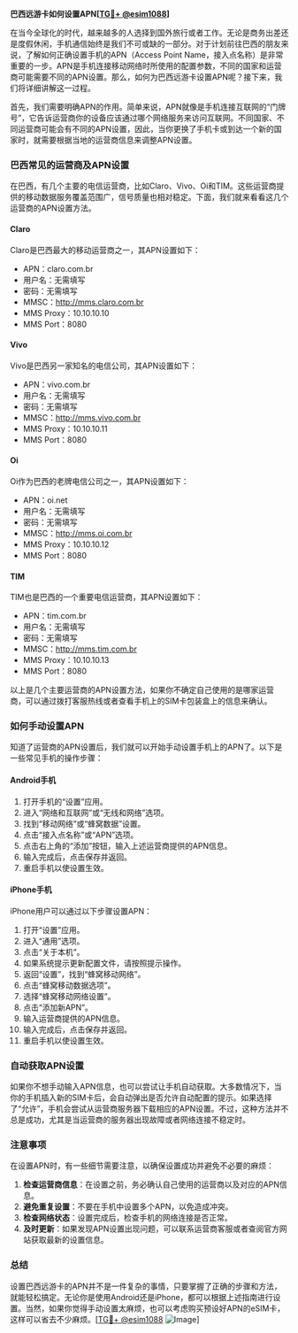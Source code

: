**巴西远游卡如何设置APN[[TG💪+ @esim1088](https://t.me/s/esim1088)]**

在当今全球化的时代，越来越多的人选择到国外旅行或者工作。无论是商务出差还是度假休闲，手机通信始终是我们不可或缺的一部分。对于计划前往巴西的朋友来说，了解如何正确设置手机的APN（Access Point Name，接入点名称）是非常重要的一步。APN是手机连接移动网络时所使用的配置参数，不同的国家和运营商可能需要不同的APN设置。那么，如何为巴西远游卡设置APN呢？接下来，我们将详细讲解这一过程。

首先，我们需要明确APN的作用。简单来说，APN就像是手机连接互联网的“门牌号”，它告诉运营商你的设备应该通过哪个网络服务来访问互联网。不同国家、不同运营商可能会有不同的APN设置，因此，当你更换了手机卡或到达一个新的国家时，就需要根据当地的运营商信息来调整APN设置。

### 巴西常见的运营商及APN设置

在巴西，有几个主要的电信运营商，比如Claro、Vivo、Oi和TIM。这些运营商提供的移动数据服务覆盖范围广，信号质量也相对稳定。下面，我们就来看看这几个运营商的APN设置方法。

#### Claro

Claro是巴西最大的移动运营商之一，其APN设置如下：

- APN：claro.com.br
- 用户名：无需填写
- 密码：无需填写
- MMSC：http://mms.claro.com.br
- MMS Proxy：10.10.10.10
- MMS Port：8080

#### Vivo

Vivo是巴西另一家知名的电信公司，其APN设置如下：

- APN：vivo.com.br
- 用户名：无需填写
- 密码：无需填写
- MMSC：http://mms.vivo.com.br
- MMS Proxy：10.10.10.11
- MMS Port：8080

#### Oi

Oi作为巴西的老牌电信公司之一，其APN设置如下：

- APN：oi.net
- 用户名：无需填写
- 密码：无需填写
- MMSC：http://mms.oi.com.br
- MMS Proxy：10.10.10.12
- MMS Port：8080

#### TIM

TIM也是巴西的一个重要电信运营商，其APN设置如下：

- APN：tim.com.br
- 用户名：无需填写
- 密码：无需填写
- MMSC：http://mms.tim.com.br
- MMS Proxy：10.10.10.13
- MMS Port：8080

以上是几个主要运营商的APN设置方法，如果你不确定自己使用的是哪家运营商，可以通过拨打客服热线或者查看手机上的SIM卡包装盒上的信息来确认。

### 如何手动设置APN

知道了运营商的APN设置后，我们就可以开始手动设置手机上的APN了。以下是一些常见手机的操作步骤：

#### Android手机

1. 打开手机的“设置”应用。
2. 进入“网络和互联网”或“无线和网络”选项。
3. 找到“移动网络”或“蜂窝数据”设置。
4. 点击“接入点名称”或“APN”选项。
5. 点击右上角的“添加”按钮，输入上述运营商提供的APN信息。
6. 输入完成后，点击保存并返回。
7. 重启手机以使设置生效。

#### iPhone手机

iPhone用户可以通过以下步骤设置APN：

1. 打开“设置”应用。
2. 进入“通用”选项。
3. 点击“关于本机”。
4. 如果系统提示更新配置文件，请按照提示操作。
5. 返回“设置”，找到“蜂窝移动网络”。
6. 点击“蜂窝移动数据选项”。
7. 选择“蜂窝移动网络设置”。
8. 点击“添加新APN”。
9. 输入运营商提供的APN信息。
10. 输入完成后，点击保存并返回。
11. 重启手机以使设置生效。

### 自动获取APN设置

如果你不想手动输入APN信息，也可以尝试让手机自动获取。大多数情况下，当你的手机插入新的SIM卡后，会自动弹出是否允许自动配置的提示。如果选择了“允许”，手机会尝试从运营商服务器下载相应的APN设置。不过，这种方法并不总是成功，尤其是当运营商的服务器出现故障或者网络连接不稳定时。

### 注意事项

在设置APN时，有一些细节需要注意，以确保设置成功并避免不必要的麻烦：

1. **检查运营商信息**：在设置之前，务必确认自己使用的运营商以及对应的APN信息。
2. **避免重复设置**：不要在手机中设置多个APN，以免造成冲突。
3. **检查网络状态**：设置完成后，检查手机的网络连接是否正常。
4. **及时更新**：如果发现APN设置出现问题，可以联系运营商客服或者查阅官方网站获取最新的设置信息。

### 总结

设置巴西远游卡的APN并不是一件复杂的事情，只要掌握了正确的步骤和方法，就能轻松搞定。无论你是使用Android还是iPhone，都可以根据上述指南进行设置。当然，如果你觉得手动设置太麻烦，也可以考虑购买预设好APN的eSIM卡，这样可以省去不少麻烦。[[TG💪+ @esim1088](https://t.me/s/esim1088) ![Image](https://i.postimg.cc/4NQfJmqS/Snipaste-2025-05-13-00-14-12.png)]